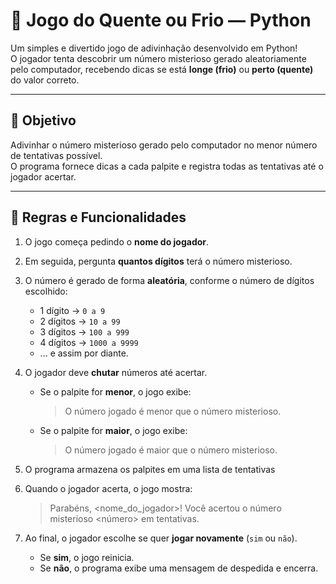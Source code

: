 # 🧩 Jogo do Quente ou Frio — Python

Um simples e divertido jogo de adivinhação desenvolvido em Python!  
O jogador tenta descobrir um número misterioso gerado aleatoriamente pelo computador, recebendo dicas se está **longe (frio)** ou **perto (quente)** do valor correto.

---

## 🎯 Objetivo
Adivinhar o número misterioso gerado pelo computador no menor número de tentativas possível.  
O programa fornece dicas a cada palpite e registra todas as tentativas até o jogador acertar.

---

## 🧠 Regras e Funcionalidades

1. O jogo começa pedindo o **nome do jogador**.  
   
2. Em seguida, pergunta **quantos dígitos** terá o número misterioso.  
   
3. O número é gerado de forma **aleatória**, conforme o número de dígitos escolhido:
   - 1 dígito → `0 a 9`  
   - 2 dígitos → `10 a 99`  
   - 3 dígitos → `100 a 999`  
   - 4 dígitos → `1000 a 9999`  
   - ... e assim por diante.

4. O jogador deve **chutar** números até acertar.  
   - Se o palpite for **menor**, o jogo exibe:  
     > O número jogado é menor que o número misterioso.  
   - Se o palpite for **maior**, o jogo exibe:  
     > O número jogado é maior que o número misterioso.  

5. O programa armazena os palpites em uma lista de tentativas  

6. Quando o jogador acerta, o jogo mostra:  
    > Parabéns, <nome_do_jogador>! Você acertou o número misterioso <número> em <quantidade> tentativas.  
    
7. Ao final, o jogador escolhe se quer **jogar novamente** (`sim` ou `não`).  
   - Se **sim**, o jogo reinicia.  
   - Se **não**, o programa exibe uma mensagem de despedida e encerra.
